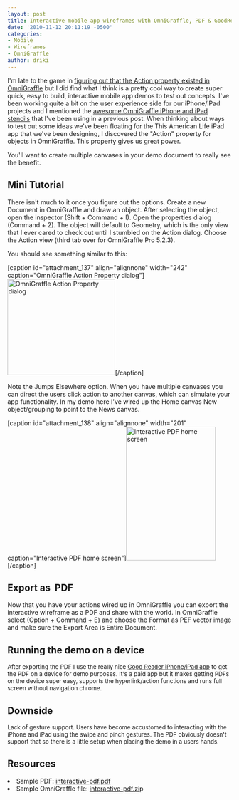 ```yaml
---
layout: post
title: Interactive mobile app wireframes with OmniGraffle, PDF & GoodReader
date: '2010-11-12 20:11:19 -0500'
categories:
- Mobile
- Wireframes
- OmniGraffle
author: driki
---
```

<p>I'm late to the game in <a href="http://www.bioneural.net/2007/06/22/hyperlinked-pdfs-made-with-omnigraffle/">figuring out that the Action property existed in OmniGraffle</a> but I did find what I think is a pretty cool way to create super quick, easy to build, interactive mobile app demos to test out concepts. I've been working quite a bit on the user experience side for our iPhone/iPad projects and I mentioned the <a href="http://labs.prx.org/2010/10/19/useful-omnigraffle-stencils-and-templates-for-iphone-and-ipad/">awesome OmniGraffle iPhone and iPad stencils</a> that I've been using in a previous post. When thinking about ways to test out some ideas we've been floating for the This American Life iPad app that we've been designing, I discovered the "Action" property for objects in OmniGraffle. This property gives us great power.</p>
<p>You'll want to create multiple canvases in your demo document to really see the benefit.</p>
<h2>Mini Tutorial</h2>
<p>There isn't much to it once you figure out the options. Create a new Document in OmniGraffle and draw an object. After selecting the object, open the inspector (Shift + Command + I). Open the properties dialog (Command + 2). The object will default to Geometry, which is the only view that I ever cared to check out until I stumbled on the Action dialog. Choose the Action view (third tab over for OmniGraffle Pro 5.2.3).</p>
<p>You should see something similar to this:</p>
<p>[caption id="attachment_137" align="alignnone" width="242" caption="OmniGraffle Action Property dialog"]<a rel="attachment wp-att-137" href="http://labs.prx.org/2010/11/12/interactive-mobile-apps-wireframes-with-omnigraffle-pdf-goodreader/action-property/"><img class="size-full wp-image-137" title="OmniGraffle Action Property dialog" src="http://labs.prx.org/wp-content/uploads/2010/11/Action-Property.png" alt="OmniGraffle Action Property dialog" width="242" height="216" /></a>[/caption]</p>
<p>Note the Jumps Elsewhere option. When you have multiple canvases you can direct the users click action to another canvas, which can simulate your app functionality. In my demo here I've wired up the Home canvas New object/grouping to point to the News canvas.</p>
<p>[caption id="attachment_138" align="alignnone" width="201" caption="Interactive PDF home screen"]<a rel="attachment wp-att-138" href="http://labs.prx.org/2010/11/12/interactive-mobile-apps-wireframes-with-omnigraffle-pdf-goodreader/home-screen/"><img class="size-medium wp-image-138" title="Interactive PDF home screen" src="http://labs.prx.org/wp-content/uploads/2010/11/home-screen-201x300.png" alt="Interactive PDF home screen" width="201" height="300" /></a>[/caption]</p>
<h2>Export as  PDF</h2>
<p>Now that you have your actions wired up in OmniGraffle you can export the interactive wireframe as a PDF and share with the world. In OmniGraffle select (Option + Command + E) and choose the Format as PEF vector image and make sure the Export Area is Entire Document.</p>
<h2>Running the demo on a device</h2>
<p><span style="font-weight: normal; font-size: 13px;">After exporting the PDF I use the really nice <a href="http://www.goodiware.com/goodreader.html">Good Reader iPhone/iPad app</a> to get the PDF on a device for demo purposes. It's a paid app but it makes getting PDFs on the device super easy, supports the hyperlink/action functions and runs full screen without navigation chrome.</span></p>
<h2><span style="font-weight: normal; font-size: 13px;"> </span>Downside</h2>
<p><span style="font-weight: normal; font-size: 13px;"> </span><span style="font-weight: normal; font-size: 13px;">Lack of gesture support. Users have become accustomed to interacting with the iPhone and iPad using the swipe and pinch gestures. The PDF obviously doesn't support that so there is a little setup when placing the demo in a users hands.</span></p>
<h2>Resources</h2>
<li>Sample PDF: <a href="http://labs.prx.org/wp-content/uploads/2010/11/interactive-pdf.pdf">interactive-pdf.pdf</a></li>
<li>Sample OmniGraffle file: <a href="http://labs.prx.org/wp-content/uploads/2010/11/interactive-pdf.zip">interactive-pdf.zi</a>p</li>
